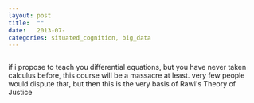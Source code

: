 ```yaml
---
layout: post
title:  ""
date:   2013-07-
categories: situated_cognition, big_data
---
```


![]()

if i propose to teach you differential equations, but you have never taken calculus before, this course will be a massacre at least. very few people would dispute that, but then this is the very basis of Rawl's Theory of Justice